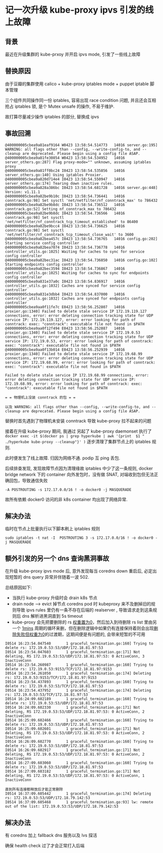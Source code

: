 # 记一次升级 kube-proxy ipvs 引发的线上故障


## 背景
最近在升级集群的 kube-prxoy 并开启 ipvs mode, 引发了一些线上故障

## 替换原因
由于豆瓣的集群使用 calico + kube-proxy iptables mode + puppet iptable 脚本管理

三个组件共同操作同一份 iptables, 容易出现 race condition 问题, 并且还会互相抢占 iptables 锁, 是个 Mutex unsafe 的操作, 不易于维护.

故打算尽量减少操作 iptables 的部分, 替换成 ipvs

## 事故回溯

```
@400000005cbea9a81eaf9164 W0423 13:58:54.514773   14016 server.go:195] WARNING: all flags other than --config, --write-config-to, and --cleanup are deprecated. Please begin using a config file ASAP.
@400000005cbea9a81fe30854 W0423 13:58:54.534952   14016 server_others.go:287] Flag proxy-mode="" unknown, assuming iptables proxy
@400000005cbea9a81ff0bc24 I0423 13:58:54.535856   14016 server_others.go:140] Using iptables Proxier.
@400000005cbea9a820d714e4 I0423 13:58:54.550947   14016 server_others.go:174] Tearing down inactive rules.
@400000005cbea9a828a386bc I0423 13:58:54.681728   14016 server.go:448] Version: v1.11.1
@400000005cbea9a82be9b10c I0423 13:58:54.736441   14016 conntrack.go:98] Set sysctl 'net/netfilter/nf_conntrack_max' to 786432
@400000005cbea9a82be9b8dc I0423 13:58:54.736512   14016 conntrack.go:52] Setting nf_conntrack_max to 786432
@400000005cbea9a82be9b8dc I0423 13:58:54.736566   14016 conntrack.go:98] Set sysctl 'net/netfilter/nf_conntrack_tcp_timeout_established' to 86400
@400000005cbea9a82be9bcc4 I0423 13:58:54.736625   14016 conntrack.go:98] Set sysctl 'net/netfilter/nf_conntrack_tcp_timeout_close_wait' to 3600
@400000005cbea9a82bea457c I0423 13:58:54.736765   14016 config.go:202] Starting service config controller
@400000005cbea9a82bea7074 I0423 13:58:54.736778   14016 controller_utils.go:1025] Waiting for caches to sync for service config controller
@400000005cbea9a82bec31ac I0423 13:58:54.736850   14016 config.go:102] Starting endpoints config controller
@400000005cbea9a82bec3594 I0423 13:58:54.736867   14016 controller_utils.go:1025] Waiting for caches to sync for endpoints config controller
@400000005cbea9a831e37a0c I0423 13:58:54.836917   14016 controller_utils.go:1032] Caches are synced for service config controller
@400000005cbea9a831e3dbb4 I0423 13:58:54.837000   14016 controller_utils.go:1032] Caches are synced for endpoints config controller
@400000005cbea9aa0f11fe7c E0423 13:58:56.252807   14016 proxier.go:1340] Failed to delete stale service IP 172.19.119.127 connections, error: error deleting connection tracking state for UDP service IP: 172.19.119.127, error: error looking for path of conntrack: exec: "conntrack": executable file not found in $PATH
@400000005cbea9aa0f12f494 E0423 13:58:56.252887   14016 proxier.go:1340] Failed to delete stale service IP 172.19.0.53 connections, error: error deleting connection tracking state for UDP service IP: 172.19.0.53, error: error looking for path of conntrack: exec: "conntrack": executable file not found in $PATH
@400000005cbea9aa0f13b014 E0423 13:58:56.252939   14016 proxier.go:1340] Failed to delete stale service IP 172.19.68.99 connections, error: error deleting connection tracking state for UDP service IP: 172.19.68.99, error: error looking for path of conntrack: exec: "conntrack": executable file not found in $PATH

Failed to delete stale service IP 172.19.68.99 connections, error: error deleting connection tracking state for UDP service IP: 172.19.68.99, error: error looking for path of conntrack: exec: "conntrack": executable file not found in $PATH

= = 物理机上没装 conntrack 的包 = =

以及 WARNING: all flags other than --config, --write-config-to, and --cleanup are deprecated. Please begin using a config file ASAP.
```

替换时首先遇到了物理机未安装 conntrack 导致 kube-proxy 拉不起来的问题

接着在升级 kube-proxy 期间, 我通过  另起了 kube-proxy daemonset 执行了 `docker exec -it $(docker ps | grep hyperkube | awk '{print  $1 "  ./hyperkube kube-proxy --cleanup"}' )` 逐步清理了集群节点上的 iptables 规则.

此时便发生了线上故障. 归因为网络不通. podip 互 ping 丢包.

后续排查发现, 发现故障节点因为清理缘故 iptables 中少了这一条规则, docker bridge network 下的 container 向外发包时，没有做 SNAT, 对端收到包但无法正确回包，导致通信失败

```
-A POSTROUTING -s 172.17.0.0/16 ! -o docker0 -j MASQUERADE
```

故所有依赖 docker0 访问的非 k8s container 均出现了网络异常.

## 解决办法
临时在节点上批量执行以下脚本刷上 iptables 规则

```
sudo iptables -t nat -I  POSTROUTING 3 -s 172.17.0.0/16 ! -o docker0 -j MASQUERADE
```

## 额外引发的另一个 dns 查询黑洞事故
在升级 kube-proxy ipvs mode 后, 意外发现每当 coredns down 重启后, 必定出现短暂的 dns query 异常并伴随着一波 502.

总结原因如下:

- 当执行 kube-proxy 升级时会 drain k8s 节点
- drain node --> evict 掉节点 coredns pod 时 kubeproxy 来不及删掉旧的规则导致 ipvs rules 里仍有一条不存在后端的 realserver , 导致请求走到这条规则后 dns 解析进黑洞直到 5s timeout
- kube-proxy 会先把要删除的 rs [权重置为0](https://github.com/kubernetes/kubernetes/blob/155688b2f3521ffa913766086ab436eaae81639b/pkg/proxy/ipvs/graceful_termination.go#L149-L150)，然后加入到待删除 rs list 里由另一个 [1mins](https://github.com/kubernetes/kubernetes/blob/155688b2f3521ffa913766086ab436eaae81639b/pkg/proxy/ipvs/graceful_termination.go#L31) 周期的循环来删，但在删除逻辑中如果仍有连接保持着则会出现[删除失败但权重为0](https://github.com/kubernetes/kubernetes/blob/155688b2f3521ffa913766086ab436eaae81639b/pkg/proxy/ipvs/graceful_termination.go#L170)的过渡期，这期间便是有问题的, 会带来短暂的不可用

```
I0514 16:23:54.047540       1 graceful_termination.go:160] Trying to delete rs: 172.19.0.53:53/UDP/172.18.81.97:53
I0514 16:23:54.047603       1 graceful_termination.go:171] Not deleting, RS 172.19.0.53:53/UDP/172.18.81.97:53: 0 ActiveConn, 3 InactiveConn
I0514 16:23:54.260987       1 graceful_termination.go:160] Trying to delete rs: 172.19.0.53:9153/TCP/172.18.81.97:9153
I0514 16:23:54.261050       1 graceful_termination.go:174] Deleting rs: 172.19.0.53:9153/TCP/172.18.81.97:9153
I0514 16:23:54.437893       1 graceful_termination.go:160] Trying to delete rs: 172.19.0.53:53/TCP/172.18.81.97:53
I0514 16:23:54.437952       1 graceful_termination.go:174] Deleting rs: 172.19.0.53:53/TCP/172.18.81.97:53
I0514 16:24:09.602189       1 graceful_termination.go:160] Trying to delete rs: 172.19.0.53:53/UDP/172.18.81.97:53
I0514 16:24:09.602330       1 graceful_termination.go:171] Not deleting, RS 172.19.0.53:53/UDP/172.18.81.97:53: 0 ActiveConn, 2 InactiveConn
I0514 16:25:09.602466       1 graceful_termination.go:160] Trying to delete rs: 172.19.0.53:53/UDP/172.18.81.97:53
I0514 16:25:09.602601       1 graceful_termination.go:171] Not deleting, RS 172.19.0.53:53/UDP/172.18.81.97:53: 0 ActiveConn, 2 InactiveConn
I0514 16:26:09.602770       1 graceful_termination.go:160] Trying to delete rs: 172.19.0.53:53/UDP/172.18.81.97:53
I0514 16:26:09.602917       1 graceful_termination.go:171] Not deleting, RS 172.19.0.53:53/UDP/172.18.81.97:53: 0 ActiveConn, 2 InactiveConn
I0514 16:27:09.603060       1 graceful_termination.go:160] Trying to delete rs: 172.19.0.53:53/UDP/172.18.81.97:53
I0514 16:27:09.603182       1 graceful_termination.go:171] Not deleting, RS 172.19.0.53:53/UDP/172.18.81.97:53: 0 ActiveConn, 1 InactiveConn

直到所有连接都释放后才能正常删除
I0514 16:37:09.605442       1 graceful_termination.go:174] Deleting rs: 172.19.0.53:53/UDP/172.18.79.142:53
I0514 16:37:09.605468       1 graceful_termination.go:93] lw: remote out of the list: 172.19.0.53:53/UDP/172.18.79.142:53
```

## 解决办法
有 coredns 加上 fallback dns 服务以及 lvs 探活

确保 health check 过了才会正常打入后端

